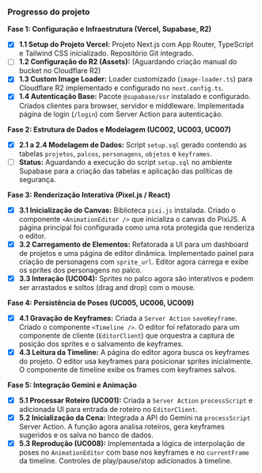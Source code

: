 ### Progresso do projeto

**Fase 1: Configuração e Infraestrutura (Vercel, Supabase, R2)**
- [x] **1.1 Setup do Projeto Vercel:** Projeto Next.js com App Router, TypeScript e Tailwind CSS inicializado. Repositório Git integrado.
- [ ] **1.2 Configuração do R2 (Assets):** (Aguardando criação manual do bucket no Cloudflare R2)
- [x] **1.3 Custom Image Loader:** Loader customizado (`image-loader.ts`) para Cloudflare R2 implementado e configurado no `next.config.ts`.
- [x] **1.4 Autenticação Base:** Pacote `@supabase/ssr` instalado e configurado. Criados clientes para browser, servidor e middleware. Implementada página de login (`/login`) com Server Action para autenticação.

**Fase 2: Estrutura de Dados e Modelagem (UC002, UC003, UC007)**
- [x] **2.1 a 2.4 Modelagem de Dados:** Script `setup.sql` gerado contendo as tabelas `projetos`, `palcos`, `personagens`, `objetos` e `keyframes`.
- [ ] **Status:** Aguardando a execução do script `setup.sql` no ambiente Supabase para a criação das tabelas e aplicação das políticas de segurança.

**Fase 3: Renderização Interativa (Pixel.js / React)**
- [x] **3.1 Inicialização do Canvas:** Biblioteca `pixi.js` instalada. Criado o componente `<AnimationEditor />` que inicializa o canvas do PixiJS. A página principal foi configurada como uma rota protegida que renderiza o editor.
- [x] **3.2 Carregamento de Elementos:** Refatorada a UI para um dashboard de projetos e uma página de editor dinâmica. Implementado painel para criação de personagens com `sprite_url`. Editor agora carrega e exibe os sprites dos personagens no palco.
- [x] **3.3 Interação (UC004):** Sprites no palco agora são interativos e podem ser arrastados e soltos (drag and drop) com o mouse.

**Fase 4: Persistência de Poses (UC005, UC006, UC009)**
- [x] **4.1 Gravação de Keyframes:** Criada a `Server Action` `saveKeyframe`. Criado o componente `<Timeline />`. O editor foi refatorado para um componente de cliente (`EditorClient`) que orquestra a captura de posição dos sprites e o salvamento de keyframes.
- [x] **4.3 Leitura da Timeline:** A página do editor agora busca os keyframes do projeto. O editor usa keyframes para posicionar sprites inicialmente. O componente de timeline exibe os frames com keyframes salvos.

**Fase 5: Integração Gemini e Animação**
- [x] **5.1 Processar Roteiro (UC001):** Criada a `Server Action` `processScript` e adicionada UI para entrada de roteiro no `EditorClient`.
- [x] **5.2 Inicialização da Cena:** Integrada a API do Gemini na `processScript` Server Action. A função agora analisa roteiros, gera keyframes sugeridos e os salva no banco de dados.
- [x] **5.3 Reprodução (UC008):** Implementada a lógica de interpolação de poses no `AnimationEditor` com base nos keyframes e no `currentFrame` da timeline. Controles de play/pause/stop adicionados à timeline.